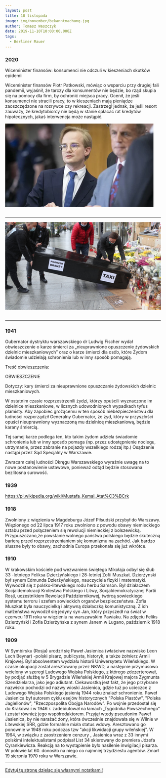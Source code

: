 ```yaml
---
layout: post
title: 10 listopada
image: img/november/bekanntmachung.jpg
author: Tomasz Waszczyk
date: 2019-11-10T10:00:00.000Z
tags:
  - Berliner Mauer
---
```


### 2020

Wiceminister finansów: konsumenci nie odczuli w kieszeniach skutków epidemii

Wiceminister finansów Piotr Patkowski, mówiąc o wsparciu przy drugiej fali pandemii, wyjaśnił, że tarczy dla konsumentów nie będzie, bo rząd skupia się na pomocy dla firm, by ochronić miejsca pracy. Ocenił, że jeśli konsumenci nie stracili pracy, to w kieszeniach mają pieniądze zaoszczędzone na rozrywce czy rekreacji. Zastrzegł jednak, że jeśli resort zauważy, że kredytobiorcy nie będą w stanie spłacać rat kredytów hipotecznych, jakaś interwencja może nastąpić.

<img src="./img/november/patkowski.webp"><br><br>

---

<img src="./img/november/taxi.jpeg"><br><br>

---

### 1941

Gubernator dystryktu warszawskiego dr Ludwig Fischer wydał obwieszczenie o karze śmierci za „nieuprawnione opuszczenie żydowskich dzielnic mieszkaniowych” oraz o karze śmierci dla osób, które Żydom świadomie udzielają schronienia lub w inny sposób pomagają.

Treść obwieszczenia:

OBWIESZCZENIE

Dotyczy: kary śmierci za nieuprawnione opuszczanie żydowskich dzielnic mieszkaniowych.

W ostatnim czasie rozprzestrzenili żydzi, którzy opuścili wyznaczone im dzielnice mieszkaniowe, w licznych udowodnionych wypadkach tyfus plamisty. Aby zapobiec grożącemu w ten sposób niebezpieczeństwu dla ludności rozporządził Generalny Gubernator, że żyd, który w przyszłości opuści nieuprawniony wyznaczoną mu dzielnicę mieszkaniową, będzie karany śmiercią.

Tej samej karze podlega ten, kto takim żydom udziela świadomie schronienia lub w inny sposób pomaga (np. przez udostępnienie noclegu, utrzymanie, przez zabranie na pojazdy wszelkiego rodzaj itp.) Osądzenie nastąpi przez Sąd Specjalny w Warszawie.

Zwracam całej ludności Okręgu Warszawskiego wyraźnie uwagę na to nowe postanowienie ustawowe, ponieważ odtąd będzie stosowana bezlitosna surowość.

### 1939

https://pl.wikipedia.org/wiki/Mustafa_Kemal_Atat%C3%BCrk

### 1918

Zwolniony z więzienia w Magdeburgu Józef Piłsudski przybył do Warszawy. Więzionego od 22 lipca 1917 roku zwolniono z powodu obawy niemieckiego sztabu przed połączeniem się rewolucji niemieckiej z bolszewicką. Przypuszczano,że powstanie wolnego państwa polskiego będzie skuteczną barierą przed rozprzestrzenianiem się komunizmu na zachód. Jak bardzo słuszne były to obawy, zachodnia Europa przekonała się już wkrótce.

### 1910

W krakowskim kościele pod wezwaniem świętego Mikołaja odbył się ślub 33 -letniego Feliksa Dzierżyńskiego i 28-letniej Zofii Muszkat.
Dzierżynski był synem Edmunda Dzierżyńskiego, nauczyciela fizyki i matematyki. Wywodził się z polsko-litewskiego rodu herbu Samson. Był działaczem Socjaldemokracji Krolestwa Polskiego i Litwy, Socjaldemokratycznej Partii Rosji, uczestnikiem Rewolucji Październikowej, twórcą sowieckiego systemu terroru i szefem sowieckich organów bezpieczeństwa.
Zofia Muszkat była nauczycielką i aktywną działaczką komunistyczną.
Z ich małżeństwa wywodził się jedyny syn Jan, który przyszedł na świat w czerwcu 1911 roku w więzieniu na warszawskim Pawiaku.
Na zdjęciu Feliks Dzierżyński i Zofia Dzierżyńska z synem Janem w Lugano, październik 1918 roku.

### 1909

W Symbirsku (Rosja) urodził się Paweł Jasienica (właściwe nazwisko Leon Lech Beynar) -polski pisarz, publicysta, historyk, a także żołnierz Armii Krajowej.
Był absolwentem wydziału historii Uniwersytetu Wileńskiego. W czasie okupacji został aresztowany przez NKWD, a następnie przymusowo wcielony w szeregi Ludowego Wojska Polskiego, z którego zdezerterował, by podjąć służbę w 5 Brygadzie Wileńskiej Armii Krajowej majora Zygmunta Szendzielarza, jako jego adiutant.
Ciekawostką jest fakt, że jego przybrane nazwisko pochodzi od nazwy wioski Jasienica, gdzie tuż po ucieczce z Ludowego Wojska Polskiego jesienią 1944 roku znalazł schronienie.
Paweł Jasienica był autorem cyklu esejów historycznych "Polska Piastów", "Polska Jagiellonów", "Rzeczpospolita Obojga Narodów".
Po wojnie przedostał się do Krakowa i w 1946 r. zadebiutował na łamach „Tygodnika Powszechnego” i został również jego współredaktorem. Przyjął wtedy pseudonim Paweł Jasienica, by nie narażać żony, która ówcześnie znajdowała się w Wilnie w Litewskiej SRR, gdzie formalnie miała status wdowy.
Aresztowano go ponownie w 1948 roku podczas tzw "akcji likwidacji grupy wileńskiej".
W 1964, w związku z zaostrzeniem
cenzury , Jasienica wraz z 33 innymi polskimi intelektualistami podpisał List 34 skierowany do premiera Józefa Cyrankiewicza. Reakcją na to wystąpienie było nasilenie inwigilacji pisarza. W połowie lat 60. donosiło na niego co najmniej trzydziestu agentów.
Zmarł 19 sierpnia 1970 roku w Warszawie.

---

<a href="https://github.com/TomaszWaszczyk/historia.waszczyk.com/edit/master/src/content/november-10.md" target="_blank">Edytuj tę stronę dzieląc się własnymi notatkami!</a>
